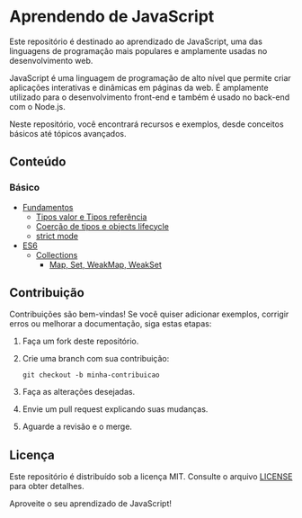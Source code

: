# Aprendendo de JavaScript

Este repositório é destinado ao aprendizado de JavaScript, uma das linguagens de programação mais populares e amplamente usadas no desenvolvimento web.

JavaScript é uma linguagem de programação de alto nível que permite criar aplicações interativas e dinâmicas em páginas da web. É amplamente utilizado para o desenvolvimento front-end e também é usado no back-end com o Node.js.

Neste repositório, você encontrará recursos e exemplos, desde conceitos básicos até tópicos avançados.

## Conteúdo

### Básico

- [Fundamentos](/basic)
  - [Tipos valor e Tipos referência](/basic/tipos_valor_tipos_referencia.md)
  - [Coerção de tipos e objects lifecycle](/basic/coercao_de_tipos_objects_lifecycle.md)
  - [strict mode](/basic/strict_mode.md)
- [ES6](/basic/ES6)
  - [Collections](/basic/ES6/collections)
    - [Map, Set, WeakMap, WeakSet](/basic/ES6/collections/map_set_weakMap_weakSet.md)

## Contribuição

Contribuições são bem-vindas! Se você quiser adicionar exemplos, corrigir erros ou melhorar a documentação, siga estas etapas:

1. Faça um fork deste repositório.

2. Crie uma branch com sua contribuição:

   `git checkout -b minha-contribuicao`

3. Faça as alterações desejadas.

4. Envie um pull request explicando suas mudanças.

5. Aguarde a revisão e o merge.

## Licença

Este repositório é distribuído sob a licença MIT. Consulte o arquivo [LICENSE](LICENSE) para obter detalhes.

Aproveite o seu aprendizado de JavaScript!

